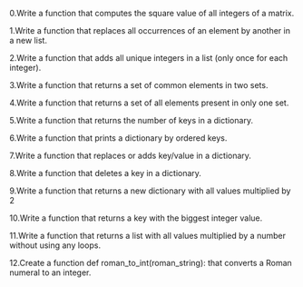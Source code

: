 
0.Write a function that computes the square value of all integers of a matrix.

1.Write a function that replaces all occurrences of an element by another in a new list.

2.Write a function that adds all unique integers in a list (only once for each integer).

3.Write a function that returns a set of common elements in two sets.

4.Write a function that returns a set of all elements present in only one set.

5.Write a function that returns the number of keys in a dictionary.

6.Write a function that prints a dictionary by ordered keys.

7.Write a function that replaces or adds key/value in a dictionary.

8.Write a function that deletes a key in a dictionary.

9.Write a function that returns a new dictionary with all values multiplied by 2

10.Write a function that returns a key with the biggest integer value.

11.Write a function that returns a list with all values multiplied by a number without using any loops.

12.Create a function def roman_to_int(roman_string): that converts a Roman numeral to an integer.
